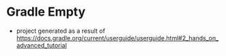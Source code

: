 # Gradle Empty

- project generated as a result of https://docs.gradle.org/current/userguide/userguide.html#2_hands_on_advanced_tutorial
